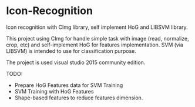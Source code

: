 # Icon-Recognition
Icon recognition with CImg library, self implement HoG and LIBSVM library. 

This project using CImg for handle simple task with image (read, normalize, crop, etc) and self-implement HoG for features implementation. 
SVM (via LIBSVM) is intended to use for classification purpose. 

The project is used visual studio 2015 community edition. 

TODO: 
- Prepare HoG Features data for SVM Training
- SVM Training with HoG Features
- Shape-based features to reduce features dimension. 


